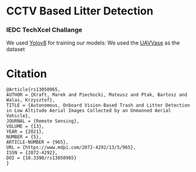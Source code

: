 # CCTV Based Litter Detection
### IEDC TechXcel Challange

We used [Yolov8](https://github.com/ultralytics/ultralytics) for training our models:
We used the [UAVVase](https://github.com/PUTvision/UAVVaste) as the dataset





# Citation

```
@Article{rs13050965,
AUTHOR = {Kraft, Marek and Piechocki, Mateusz and Ptak, Bartosz and Walas, Krzysztof},
TITLE = {Autonomous, Onboard Vision-Based Trash and Litter Detection in Low Altitude Aerial Images Collected by an Unmanned Aerial Vehicle},
JOURNAL = {Remote Sensing},
VOLUME = {13},
YEAR = {2021},
NUMBER = {5},
ARTICLE-NUMBER = {965},
URL = {https://www.mdpi.com/2072-4292/13/5/965},
ISSN = {2072-4292},
DOI = {10.3390/rs13050965}
}
```
